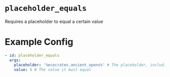 # `placeholder_equals`

Requires a placeholder to equal a certain value

# Example Config
```yaml
- id: placeholder_equals
  args:
    placeholder: '%ecocrates_ancient_opens%' # The placeholder, including %
    value: 5 # The value it must equal
```
